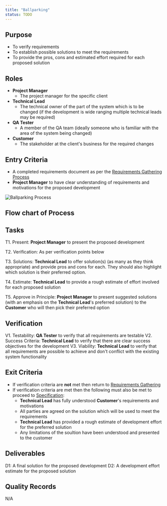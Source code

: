 ```yaml
---
title: "Ballparking"
status: TODO
---
```


## Purpose
- To verify requirements
- To establish possible solutions to meet the requirements
- To provide the pros, cons and estimated effort required for each proposed solution

## Roles
- **Project Manager**
	- The project manager for the specific client
- **Technical Lead**
	- The technical owner of the part of the system which is to be changed (if the development is wide ranging multiple technical leads may be required)
- **QA Tester**
	- A member of the QA team (ideally someone who is familiar with the area of the system being changed)
- **Customer**
	- The stakeholder at the client's business for the required changes

## Entry Criteria
- A completed requirements document as per the [Requirements Gathering Process][1]
- **Project Manager** to have clear understanding of requirements and motivations for the proposed development

![Ballparking Process](/DevelopmentTeamProcess/images/Ballparking/BallparkingFlow.png)

## Flow chart of Process

## Tasks
T1. 	Present: **Project Manager** to present the proposed development

T2. 	Verification: As per verification points below

T3.		Solutions: **Technical Lead** to offer solution(s) (as many as they think appropriate) and provide pros and cons for each. They should also highlight which solution is their preferred option.

T4. 	Estimate: **Technical Lead** to provide a rough estimate of effort involved for each proposed solution

T5. 	Approve in Principle: **Project Manager** to present suggested solutions (with an emphasis on the **Technical Lead**'s preferred solution) to the **Customer** who will then pick their preferred option

		

## Verification
V1.		Testability: **QA Tester** to verify that all requirements are testable 
V2. 	Success Criteria: **Technical Lead** to verify that there are clear success objectives for the development
V3. 	Viability: **Technical Lead** to verify that all requirements are possible to achieve and don't conflict with the existing system functionality

## Exit Criteria
- If verification criteria are **not** met then return to [Requirements Gathering][1]
- If verification criteria are met then the following must also be met to proceed to [Specification][2]:
	- **Technical Lead** has fully understood **Customer**'s requirements and motivations
	- All parties are agreed on the solution which will be used to meet the requirements
	- **Technical Lead** has provided a rough estimate of development effort for the preferred solution
	- Any limitations of the soultion have been understood and presented to the customer

## Deliverables
D1: A final solution for the proposed development
D2: A development effort estimate for the proposed solution

## Quality Records 
N/A

[1]:/DevelopmentTeamProcess/content/SoftwareDevelopment-subtopics/RequirementsGathering
[2]:/DevelopmentTeamProcess/content/SoftwareDevelopment-subtopics/SpecificationWriting